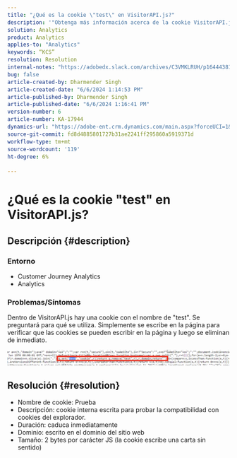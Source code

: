 ```yaml
---
title: "¿Qué es la cookie \"test\" en VisitorAPI.js?"
description: '"Obtenga más información acerca de la cookie VisitorAPI.js, donde se escribe en la página para verificar que las cookies se pueden escribir en la página y, a continuación, eliminarse inmediatamente".'
solution: Analytics
product: Analytics
applies-to: "Analytics"
keywords: “KCS”
resolution: Resolution
internal-notes: "https://adobedx.slack.com/archives/C3VMKLRUH/p1644438152582239"
bug: false
article-created-by: Dharmender Singh
article-created-date: "6/6/2024 1:14:53 PM"
article-published-by: Dharmender Singh
article-published-date: "6/6/2024 1:16:41 PM"
version-number: 6
article-number: KA-17944
dynamics-url: "https://adobe-ent.crm.dynamics.com/main.aspx?forceUCI=1&pagetype=entityrecord&etn=knowledgearticle&id=039ebac1-0624-ef11-840a-6045bd08369f"
source-git-commit: fd8d4885801727b31ae2241ff295860a5919371d
workflow-type: tm+mt
source-wordcount: '119'
ht-degree: 6%

---
```


# ¿Qué es la cookie &quot;test&quot; en VisitorAPI.js?

## Descripción {#description}


### <b>Entorno</b>

- Customer Journey Analytics
- Analytics




### <b>Problemas/Síntomas</b>

Dentro de VisitorAPI.js hay una cookie con el nombre de &quot;test&quot;. Se preguntará para qué se utiliza. Simplemente se escribe en la página para verificar que las cookies se pueden escribir en la página y luego se eliminan de inmediato.

![](assets/___059ebac1-0624-ef11-840a-6045bd08369f___.png)


## Resolución {#resolution}


- Nombre de cookie: Prueba
- Descripción: cookie interna escrita para probar la compatibilidad con cookies del explorador.
- Duración: caduca inmediatamente
- Dominio: escrito en el dominio del sitio web
- Tamaño: 2 bytes por carácter JS (la cookie escribe una carta sin sentido)

